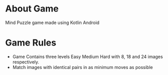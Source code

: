 # About Game
Mind Puzzle game made using Kotlin Android

# Game Rules 
- Game Contains three levels Easy Medium Hard with 8, 18 and 24 images respectively.
- Match images with identical pairs in as minimum moves as possible

